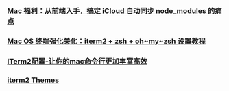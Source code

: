### [Mac 福利：从前端入手，搞定 iCloud 自动同步 node_modules 的痛点](https://juejin.im/post/5c01166a6fb9a04a0378f2bf)


### [Mac OS 终端强化美化：iterm2 + zsh + oh~my~zsh 设置教程](https://www.cnblogs.com/toulanboy/p/9609365.html)
### [ITerm2配置-让你的mac命令行更加丰富高效](https://www.jianshu.com/p/405956cdaca6)


### [iterm2 Themes](https://github.com/ohmyzsh/ohmyzsh/wiki/Themes)

